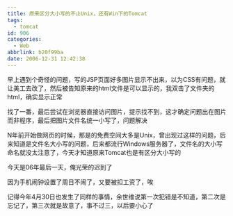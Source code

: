 ```yaml
---
title: 原来区分大小写的不止Unix，还有Win下的Tomcat
tags:
  - tomcat
id: 906
categories:
  - Web
abbrlink: b20f99ba
date: 2006-12-31 12:42:38
---
```


早上遇到个奇怪的问题，写的JSP页面好多图片显示不出来，以为CSS有问题，就让美工去改了，然后被告知原来的html文件是可以显示的，我双击了文件夹的html，确实显示正常

找了一番，最后尝试在浏览器直接访问图片，提示找不到，这才确定问题出在图片而非程序，最后把图片文件名统一小写了，问题解决

N年前开始做网页的时候，那是的免费空间大多是Unix，曾出现过这样的问题，后来知道是文件名大小写的问题，后来都流行Windows服务器了，文件名的大小写命名就没太注意了，今天才知道原来Tomcat也是有区分大小写的

今天是06年最后一天，俺光荣的迟到了

因为手机闹钟设置了周日不闹了，又要被扣工资了，唉

记得今年4月30日也发生了同样的事情，余世维说第一次犯错是不知道，第二次是忘记了，第三次就是故意了，事不过三，以后要小心了